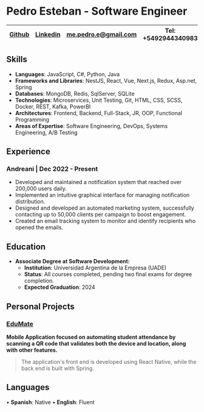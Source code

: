 # Pedro Esteban - Software Engineer

 | [Github](https://github.com/pepuwu) | [Linkedin](https://www.linkedin.com/in/pedro-esteban-925903215/) | [me.pedro.e@gmail.com](mailto:me.pedro.e@gmail.com) | Tel: +5492944340983 |
 | ----------------------------------------- | -------------------------------------------------------- | --------------------------------------------------- | ------------------ |

## Skills

- **Languages**: JavaScript, C#, Python, Java
- **Frameworks and Libraries**: NestJS, React, Vue, Next.js, Redux, Asp.net, Spring
- **Databases**: MongoDB, Redis, SqlServer, SQLite
- **Technologies**: Microservices, Unit Testing, Git, HTML, CSS, SCSS, Docker, REST, Kafka, PowerBI
- **Architectures**: Frontend, Backend, Full-Stack, JR, OOP, Functional Programming
- **Areas of Expertise**: Software Engineering, DevOps, Systems Engineering, A/B Testing

## Experience

### Andreani | Dec 2022 - Present

- Developed and maintained a notification system that reached over 200,000 users daily.
- Implemented an intuitive graphical interface for managing notification distribution.
- Designed and developed an automated marketing system, successfully contacting up to 50,000 clients per campaign to boost engagement.
- Created an email tracking system to monitor and identify recipients who opened the emails.

## Education
-  **Associate Degree at Software Development:**
    - **Institution**: Universidad Argentina de la Empresa (UADE)
    - **Status**: All courses completed, pending two final exams for degree completion.
    - **Expected Graduation**: 2024

## Personal Projects

### [EduMate](https://github.com/pepuwu/eduMATE)

**Mobile Application focused on automating student attendance by scanning a QR code that validates both the device and location, along with other features.**

> The application's front end is developed using React Native, while the back end is built with Spring.

## Languages

• **Spanish**: Native
• **English**: Fluent
